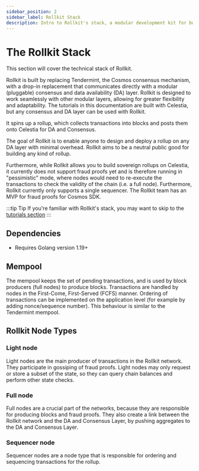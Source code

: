 ```yaml
---
sidebar_position: 2
sidebar_label: Rollkit Stack
description: Intro to Rollkit's stack, a modular development kit for building rollup chains.
---
```


# The Rollkit Stack

This section will cover the technical stack of Rollkit.

Rollkit is built by replacing Tendermint, the Cosmos consensus mechanism,
with a drop-in replacement that communicates directly with a modular (pluggable)
consensus and data availability (DA) layer. Rollkit is designed
to work seamlessly with other modular layers, allowing for greater flexibility
and adaptability. The tutorials in this documentation are built with Celestia,
but any consensus and DA layer can be used with Rollkit.

It spins up a rollup, which collects transactions into blocks and
posts them onto Celestia for DA and Consensus.

The goal of Rollkit is to enable anyone to design and deploy a
rollup on any DA layer with minimal overhead. Rollkit aims to be a neutral
public good for building any kind of rollup.

Furthermore, while Rollkit allows you to build sovereign rollups on Celestia,
it currently does not support fraud proofs yet and is therefore running in
"pessimistic" mode, where nodes would need to re-execute the transactions
to check the validity of the chain (i.e. a full node). Furthermore, Rollkit
currently only supports a single sequencer. The Rollkit team has an MVP for
fraud proofs for Cosmos SDK.

:::tip Tip
If you're familiar with Rollkit's stack, you may want to skip to the [tutorials section](../category/tutorials)
:::

## Dependencies

* Requires Golang version 1.19+

## Mempool

The mempool keeps the set of pending transactions, and is used by block
producers (full nodes) to produce blocks. Transactions are handled by
nodes in the First-Come, First-Served (FCFS) manner. Ordering of transactions
can be implemented on the application level (for example by adding
nonce/sequence number). This behaviour is similar to the Tendermint mempool.

<!-- ## Leader Selection - Interface and API

[...] -->

<!-- ## Network Topology

[Issue 631](https://github.com/celestiaorg/rollmint/issues/631) -->

## Rollkit Node Types

### Light node

Light nodes are the main producer of transactions in the Rollkit network.
They participate in gossiping of fraud proofs. Light nodes may only
request or store a subset of the state, so they can query chain balances
and perform other state checks.

### Full node

Full nodes are a crucial part of the networks, because they are responsible
for producing blocks and fraud proofs. They also create a link between the
Rollkit network and the DA and Consensus Layer, by pushing aggregates to
the DA and Consensus Layer.

### Sequencer node

Sequencer nodes are a node type that is responsible for ordering and
sequencing transactions for the rollup.

<!-- ### Super light node

soonᵀᴹ

### Wallet with Super light node

soonᵀᴹ -->
